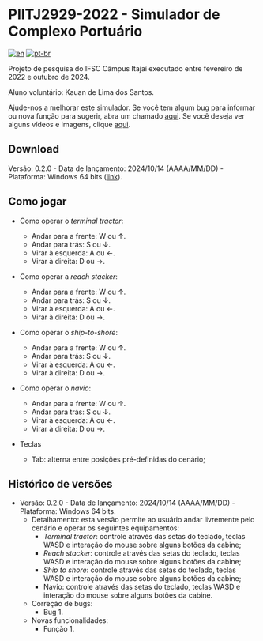 # PIITJ2929-2022 - Simulador de Complexo Portuário
[![en](https://img.shields.io/badge/lang-en-red.svg)](README.md)
[![pt-br](https://img.shields.io/badge/lang-pt--br-green.svg)](README.pt-br.md)

Projeto de pesquisa do IFSC Câmpus Itajaí executado entre fevereiro de 2022 e outubro de 2024.

Aluno voluntário: Kauan de Lima dos Santos.

Ajude-nos a melhorar este simulador. Se você tem algum bug para informar ou nova função para sugerir, abra um chamado [aqui](https://github.com/sergiopetrovcic/PIITJ2929-2022/issues). Se você deseja ver alguns vídeos e imagens, clique [aqui](https://sites.google.com/view/xrai/projetos-encerrados/piitj2929-2022-complexo-portu%C3%A1rio).

## Download

Versão: 0.2.0 - Data de lançamento: 2024/10/14 (AAAA/MM/DD) - Plataforma: Windows 64 bits ([link](https://drive.google.com/file/d/1Ko5gcP6XtmanOj_ynTGi9HG2qtqDzVPd/view?usp=sharing)).

## Como jogar

- Como operar o _terminal tractor_:
  - Andar para a frente: W ou &uarr;.
  - Andar para trás: S ou &darr;.
  - Virar à esquerda: A ou &larr;.
  - Virar à direita: D ou &rarr;.

- Como operar a _reach stacker_:
  - Andar para a frente: W ou &uarr;.
  - Andar para trás: S ou &darr;.
  - Virar à esquerda: A ou &larr;.
  - Virar à direita: D ou &rarr;.

- Como operar o _ship-to-shore_:
  - Andar para a frente: W ou &uarr;.
  - Andar para trás: S ou &darr;.
  - Virar à esquerda: A ou &larr;.
  - Virar à direita: D ou &rarr;.

- Como operar o _navio_:
  - Andar para a frente: W ou &uarr;.
  - Andar para trás: S ou &darr;.
  - Virar à esquerda: A ou &larr;.
  - Virar à direita: D ou &rarr;.

- Teclas
  - Tab: alterna entre posições pré-definidas do cenário;

## Histórico de versões

- Versão: 0.2.0 - Data de lançamento: 2024/10/14 (AAAA/MM/DD) - Plataforma: Windows 64 bits.
  - Detalhamento: esta versão permite ao usuário andar livremente pelo cenário e operar os seguintes equipamentos:
    -  _Terminal tractor_: controle através das setas do teclado, teclas WASD e interação do mouse sobre alguns botões da cabine;
    -  _Reach stacker_: controle através das setas do teclado, teclas WASD e interação do mouse sobre alguns botões da cabine;
    -  _Ship to shore_: controle através das setas do teclado, teclas WASD e interação do mouse sobre alguns botões da cabine;
    -  Navio: controle através das setas do teclado, teclas WASD e interação do mouse sobre alguns botões da cabine.
  - Correção de bugs:
    - Bug 1.
  - Novas funcionalidades:
    - Função 1.
